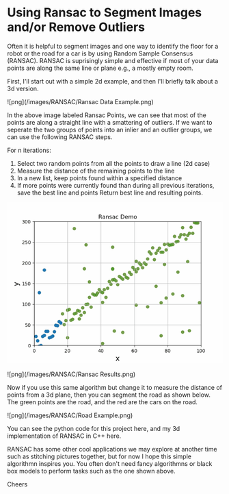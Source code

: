 # Using Ransac to Segment Images and/or Remove Outliers

Often it is helpful to segment images and one way to identify the floor for a robot or the road for a car is by using Random Sample Consensus (RANSAC). RANSAC is suprisingly simple and effective if most of your data points are along the same line or plane e.g., a mostly empty room.

First, I'll start out with a simple 2d example, and then I'll briefly talk about a 3d version.

![png](/images/RANSAC/Ransac Data Example.png)

In the above image labeled Ransac Points, we can see that most of the points are along a straight line with a smattering of outliers. If we want to seperate the two groups of points into an inlier and an outlier groups, we can use the following RANSAC steps.

For n iterations:
1. Select two random points from all the points to draw a line (2d case)
2. Measure the distance of the remaining points to the line
3. In a new list, keep points found within a specified distance
4. If more points were currently found than during all previous iterations, save the best line and points
Return best line and resulting points.

![gif](/images/RANSAC/ransac_search.gif)

![png](/images/RANSAC/Ransac Results.png)

Now if you use this same algorithm but change it to measure the distance of points from a 3d plane, then you can segment the road as shown below. The green points are the road, and the red are the cars on the road.

![png](/images/RANSAC/Road Example.png)

You can see the python code for this project here, and my 3d implementation of RANSAC in C++ here.

RANSAC has some other cool applications we may explore at another time such as stitching pictures together, but for now I hope this simple algorithmn inspires you. You often don't need fancy algorithmns or black box models to perform tasks such as the one shown above.

Cheers
